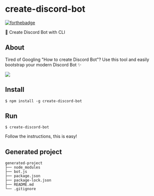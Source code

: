 # create-discord-bot
[![forthebadge](https://forthebadge.com/images/badges/made-with-javascript.svg)](https://forthebadge.com)

🚀 Create Discord Bot with CLI

## About
Tired of Googling "How to create Discord Bot"? Use this tool and easily bootstrap your modern Discord Bot ✨

![](https://s1.gifyu.com/images/KAP.gif)

## Install
`$ npm install -g create-discord-bot`

## Run
`$ create-discord-bot`

Follow the instructions, this is easy!

## Generated project
```
generated-project
├── node_modules
├── bot.js
├── package.json
├── package-lock.json
├── README.md
└── .gitignore
```
